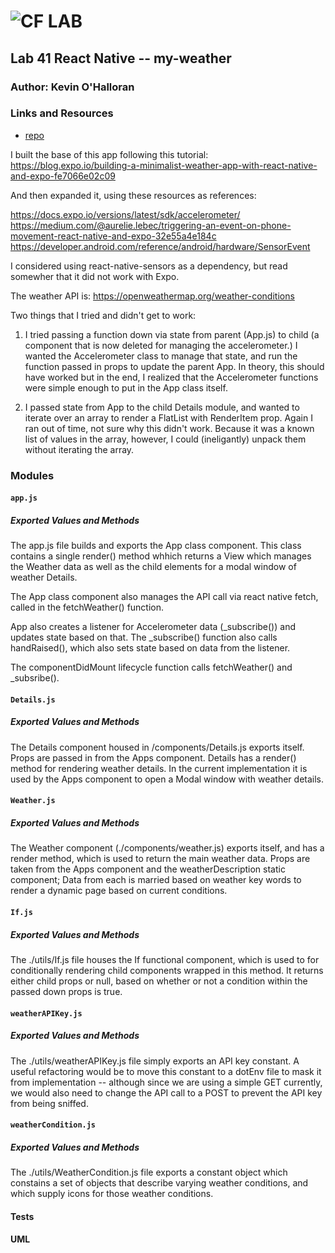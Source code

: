 



![CF](http://i.imgur.com/7v5ASc8.png) LAB
=================================================

## Lab 41 React Native -- my-weather
### Author: Kevin O'Halloran

### Links and Resources
* [repo](https://github.com/Kevinoh47/my-weather)

I built the base of this app following this tutorial:
https://blog.expo.io/building-a-minimalist-weather-app-with-react-native-and-expo-fe7066e02c09

And then expanded it, using these resources as references:

https://docs.expo.io/versions/latest/sdk/accelerometer/
https://medium.com/@aurelie.lebec/triggering-an-event-on-phone-movement-react-native-and-expo-32e55a4e184c
https://developer.android.com/reference/android/hardware/SensorEvent

I considered using react-native-sensors as a dependency, but read somewher that it did not work with Expo.  

The weather API is:
https://openweathermap.org/weather-conditions

Two things that I tried and didn't get to work:

1) I tried passing a function down via state from parent (App.js) to child (a component that is now deleted for managing the accelerometer.) I wanted the Accelerometer class to manage that state, and run the function passed in props to update the parent App. In theory, this should have worked but in the end, I realized that the Accelerometer functions were simple enough to put in the App class itself.

2) I passed state from App to the child Details module, and wanted to iterate over an array to render a FlatList with RenderItem prop. Again I ran out of time, not sure why this didn't work. Because it was a known list of values in the array, however, I could (ineligantly) unpack them without iterating the array.


### Modules
#### `app.js`
##### Exported Values and Methods
The app.js file builds and exports the App class component. This class contains a single render() method whhich returns a View which manages the Weather data as well as the child elements for a modal window of weather Details.

The App class component also manages the API call via react native fetch, called in the fetchWeather() function.

App also creates a listener for Accelerometer data (_subscribe()) and updates state based on that. The _subscribe() function also calls handRaised(), which also sets state based on data from the listener. 

The componentDidMount lifecycle function calls fetchWeather() and _subsribe(). 

#### `Details.js`
##### Exported Values and Methods
The Details component housed in /components/Details.js exports itself. Props are passed in from the Apps component. Details has a render() method for rendering weather details. In the current implementation it is used by the Apps component to open a Modal window with weather details. 


#### `Weather.js`
##### Exported Values and Methods
The Weather component (./components/weather.js) exports itself, and has a render method, which is used to return the main weather data. Props are taken from the Apps component and the weatherDescription static component; Data from each is married based on weather key words to render a dynamic page based on current conditions.

#### `If.js`
##### Exported Values and Methods
The ./utils/If.js file houses the If functional component, which is used to for conditionally rendering child components wrapped in this method. It returns either child props or null, based on whether or not a condition within the passed down props is true.

#### `weatherAPIKey.js`
##### Exported Values and Methods
The ./utils/weatherAPIKey.js file simply exports an API key constant. A useful refactoring would be to move this constant to a dotEnv file to mask it from implementation -- although since we are using a simple GET currently, we would also need to change the API call to a POST to prevent the API key from being sniffed.


#### `weatherCondition.js`
##### Exported Values and Methods
The ./utils/WeatherCondition.js file exports a constant object which constains a set of objects that describe varying weather conditions, and which supply icons for those weather conditions.

#### Tests

#### UML
